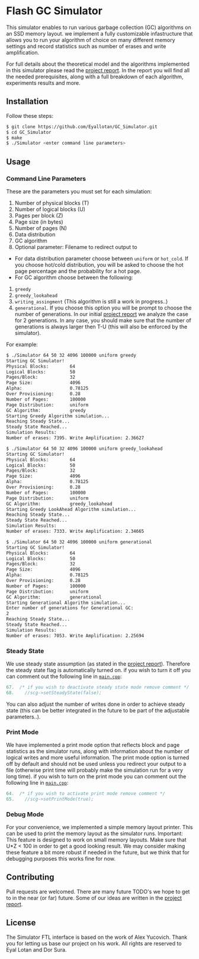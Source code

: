 # Flash GC Simulator

This simulator enables to run various garbage collection (GC) algorithms on an SSD memory layout. we implement a fully customizable infastructure that allows you to run your algorithm of choice on many different memory settings and record statistics such as number of erases and write amplification.

For full details about the theoretical model and the algorithms implemented in this simulator please read the [project report](https://github.com/Eyallotan/GC_Simulator/blob/d9eda9a190eb17bbe6059b055a68dc30678620fb/Garbage%20Collection%20Algorithms%20for%20Flash%20Memories.pdf). In the report you will find all the needed prerequisites, along with a full breakdown of each algorithm, experiments results and more. 

## Installation

Follow these steps:

```bash
$ git clone https://github.com/Eyallotan/GC_Simulator.git
$ cd GC_Simulator
$ make
$ ./Simulator <enter command line parameters>
```

## Usage

### Command Line Parameters

These are the parameters you must set for each simulation:
1. Number of physical blocks (T)
2. Number of logical blocks (U)
3. Pages per block (Z)
4. Page size (in bytes)
5. Number of pages (N) 
6. Data distribution
7. GC algorithm
8. Optional parameter: Filename to redirect output to 

* For data distribution parameter choose between ```uniform``` or ```hot_cold```. If you choose hot/cold distribution, you will be asked to choose the hot page percentage and the probability for a hot page.
* For GC algorithm choose between the following:
1. ```greedy```
2. ```greedy_lookahead```
3. ```writing_assingment``` (This algorithm is still a work in progress..)
4. ```generational```. If you choose this option you will be prompt to choose the number of generations. In our initial [project report](https://github.com/Eyallotan/GC_Simulator/blob/d9eda9a190eb17bbe6059b055a68dc30678620fb/Garbage%20Collection%20Algorithms%20for%20Flash%20Memories.pdf) we analyze the case for 2 generations. In any case, you should make sure that the number of generations is always larger then T-U (this will also be enforced by the simulator).

For example: 
```bash
$ ./Simulator 64 50 32 4096 100000 uniform greedy
Starting GC Simulator!
Physical Blocks:        64
Logical Blocks:         50
Pages/Block:            32
Page Size:              4096
Alpha:                  0.78125
Over Provisioning:      0.28
Number of Pages:        100000
Page Distribution:      uniform
GC Algorithm:           greedy
Starting Greedy Algorithm simulation...
Reaching Steady State...
Steady State Reached...
Simulation Results:
Number of erases: 7395. Write Amplification: 2.36627

$ ./Simulator 64 50 32 4096 100000 uniform greedy_lookahead
Starting GC Simulator!
Physical Blocks:        64
Logical Blocks:         50
Pages/Block:            32
Page Size:              4096
Alpha:                  0.78125
Over Provisioning:      0.28
Number of Pages:        100000
Page Distribution:      uniform
GC Algorithm:           greedy_lookahead
Starting Greedy LookAhead Algorithm simulation...
Reaching Steady State...
Steady State Reached...
Simulation Results:
Number of erases: 7333. Write Amplification: 2.34665

$ ./Simulator 64 50 32 4096 100000 uniform generational
Starting GC Simulator!
Physical Blocks:        64
Logical Blocks:         50
Pages/Block:            32
Page Size:              4096
Alpha:                  0.78125
Over Provisioning:      0.28
Number of Pages:        100000
Page Distribution:      uniform
GC Algorithm:           generational
Starting Generational Algorithm simulation...
Enter number of generations for Generational GC:
2
Reaching Steady State...
Steady State Reached...
Simulation Results:
Number of erases: 7053. Write Amplification: 2.25694
```

### Steady State 
We use steady state assumption (as stated in the [project report](https://github.com/Eyallotan/GC_Simulator/blob/d9eda9a190eb17bbe6059b055a68dc30678620fb/Garbage%20Collection%20Algorithms%20for%20Flash%20Memories.pdf)). Therefore the steady state flag is automatically turned on. if you wish to turn it off you can comment out the following line in [```main.cpp```](main.cpp):
```cpp
67.  /* if you wish to deactivate steady state mode remove comment */
68.    //scg->setSteadyState(false);
``` 
You can also adjust the number of writes done in order to achieve steady state (this can be better integrated in the future to be part of the adjustable parameters..). 

### Print Mode
We have implemented a print mode option that reflects block and page statistics as the simulator runs, along with information about the number of logical writes and more useful information. The print mode option is turned off by default and should not be used unless you redirect your output to a file (otherwise print time will probably make the simulation run for a very long time). if you wish to turn on the print mode you can comment out the following line in [```main.cpp```](main.cpp):
```cpp
64.  /* if you wish to activate print mode remove comment */
65.    //scg->setPrintMode(true);
``` 
### Debug Mode
For your convenience, we implemented a simple memory layout printer. This can be used to print the memory layout as the simulator runs. 
Important: This feature is designed to work on small memory layouts. Make sure that U*Z < 100 in order to get a good looking result.
We may consider making these feature a bit more robust if needed in the future, but we think that for debugging purposes this works fine for now.


## Contributing

Pull requests are welcomed. 
There are many future TODO's we hope to get to in the near (or far) future. 
Some of our ideas are written in the [project report](https://github.com/Eyallotan/GC_Simulator/blob/d9eda9a190eb17bbe6059b055a68dc30678620fb/Garbage%20Collection%20Algorithms%20for%20Flash%20Memories.pdf).

## License

The Simulator FTL interface is based on the work of Alex Yucovich. Thank you for letting us base our project on his work.
All rights are reserved to Eyal Lotan and Dor Sura.
